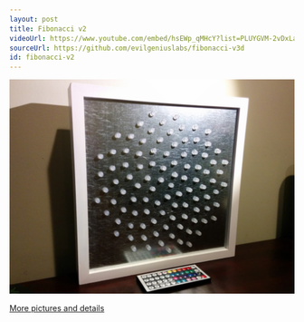 ```yaml
---
layout: post
title: Fibonacci v2
videoUrl: https://www.youtube.com/embed/hsEWp_qMHcY?list=PLUYGVM-2vDxLanVedYG1cMMBDzuQ_ecQd
sourceUrl: https://github.com/evilgeniuslabs/fibonacci-v3d
id: fibonacci-v2
---
```


<img src="/images/Fibonacci-V2.jpg" class="img-responsive" alt="Fibonacci v2" />

[More pictures and details](https://goo.gl/photos/TA2RXFS82G9uapnJA)
